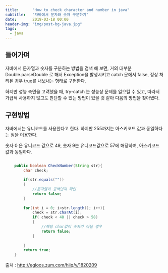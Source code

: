 ```yaml
---
title:      "How to check character and number in java"
subtitle:   "자바에서 문자와 숫자 구분하기"
date:       2019-03-18 00:00 
header-img: "img/post-bg-java.jpg"
tags:
  - java
---
```


## 들어가며

자바에서 문자열과 숫자를 구분하는 방법을 검색 해 보면, 거의 대부분 Double.parseDouble 로 해서 Exception을 발생시키고 catch 문에서 false, 정상 처리된 경우 true를 내보내는 형태로 구현한다. 

하지만 성능 측면을 고려했을 때, try-catch 는 성능상 문제를 일으킬 수 있고, 따라서 가급적 사용하지 않고도 판단할 수 있는 방법이 있을 것 같아 다음의 방법을 찾아냈다.

## 구현방법

자바에서는 유니코드를 사용한다고 한다. 하지만 255까지는 아스키코드 값과 동일하다는 점을 이용한다.

숫자 0 은 유니코드 값으로 49, 숫자 9는 유니코드값으로 57에 해당하며, 아스키코드 값과 동일하다.

```java

	public boolean CheckNumber(String str){
		char check;
		
		if(str.equals(""))
		{
			//문자열이 공백인지 확인
			return false;
		}
		
		for(int i = 0; i<str.length(); i++){
			check = str.charAt(i);
			if( check < 48 || check > 58)
			{
				//해당 char값이 숫자가 아닐 경우
				return false;
			}
			
		}		
		return true;
	}
```

출처 : http://egloos.zum.com/hiiq/v/1820209
